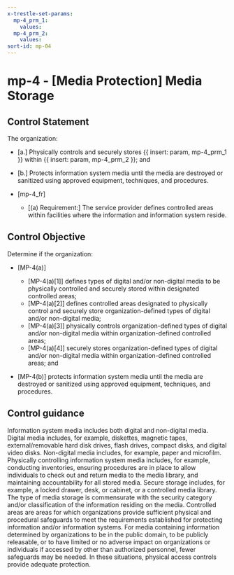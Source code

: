 ```yaml
---
x-trestle-set-params:
  mp-4_prm_1:
    values:
  mp-4_prm_2:
    values:
sort-id: mp-04
---
```


# mp-4 - \[Media Protection\] Media Storage

## Control Statement

The organization:

- \[a.\] Physically controls and securely stores {{ insert: param, mp-4_prm_1 }} within {{ insert: param, mp-4_prm_2 }}; and

- \[b.\] Protects information system media until the media are destroyed or sanitized using approved equipment, techniques, and procedures.

- \[mp-4_fr\]

  - \[(a) Requirement:\] The service provider defines controlled areas within facilities where the information and information system reside.

## Control Objective

Determine if the organization:

- \[MP-4(a)\]

  - \[MP-4(a)[1]\] defines types of digital and/or non-digital media to be physically controlled and securely stored within designated controlled areas;
  - \[MP-4(a)[2]\] defines controlled areas designated to physically control and securely store organization-defined types of digital and/or non-digital media;
  - \[MP-4(a)[3]\] physically controls organization-defined types of digital and/or non-digital media within organization-defined controlled areas;
  - \[MP-4(a)[4]\] securely stores organization-defined types of digital and/or non-digital media within organization-defined controlled areas; and

- \[MP-4(b)\] protects information system media until the media are destroyed or sanitized using approved equipment, techniques, and procedures.

## Control guidance

Information system media includes both digital and non-digital media. Digital media includes, for example, diskettes, magnetic tapes, external/removable hard disk drives, flash drives, compact disks, and digital video disks. Non-digital media includes, for example, paper and microfilm. Physically controlling information system media includes, for example, conducting inventories, ensuring procedures are in place to allow individuals to check out and return media to the media library, and maintaining accountability for all stored media. Secure storage includes, for example, a locked drawer, desk, or cabinet, or a controlled media library. The type of media storage is commensurate with the security category and/or classification of the information residing on the media. Controlled areas are areas for which organizations provide sufficient physical and procedural safeguards to meet the requirements established for protecting information and/or information systems. For media containing information determined by organizations to be in the public domain, to be publicly releasable, or to have limited or no adverse impact on organizations or individuals if accessed by other than authorized personnel, fewer safeguards may be needed. In these situations, physical access controls provide adequate protection.

